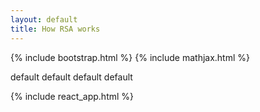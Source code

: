 ```yaml
---
layout: default
title: How RSA works
---
```

{% include bootstrap.html %}
{% include mathjax.html %}

<div id="slides" style="display: none;">

<div class="slide" markdown="1">
## Generating the keys

RSA is a public-key cryptosystem, so we must generate a private key $d$ for decryption and a public key $e$ for encryption.
To make it possible to encrypt and decrypt a message with different keys, they must share a property. The property is that $d$ is the multiplicative inverse of $e$.

$$
  de \equiv 1 \pmod n
$$

$n$ is equal to the product of two distinct large primes $p$ and $q$.

<div class="row">
<div class="col-6" markdown="1">
<button class="btn btn-outline-success my-3">Generate primes</button> \\
$p =$ <input id="p" type="text"> \\
$q =$ <input id="q" type="text"> \\
$n =$ <input id="n" type="text">
</div>

<div class="col-6" markdown="1">
```javascript
let oi = `
?*box showing the code*?
?                      ?
?                      ?
?                      ?
`
```
</div>
</div>

Before generating $e$, we must calculate $\phi(n)$. $\phi(x)$ is the totient function of $x$, which gives the number of primes less than $x$. By [Euler's theorem](https://en.wikipedia.org/wiki/Euler%27s_theorem), we know that when $x$ is a product of two primes $a$ and $b$, $\phi(x) = (a-1)(b-1)$. So,

$$
  \phi(n) = (p-1)(q-1)
$$

$e$ must be an integer such that $1 < e < \phi(n)$ and $gcd(e, \phi(n)) = 1$, i.e. $e$ is relatively prime to $\phi(n)$. The value of $e$ is usually equal to $e^{16} + 1 = 65,537$ since it's size doesn't influence a lot on security. Only the performance of encryption is affected if the bit-length of $e$ is too large.

<div class="row">
<div class="col-6" markdown="1">
<button class="btn btn-outline-success my-3">Generate $e$</button> \\
$e =$ <input id="e" type="text">
</div>

<div class="col-6" markdown="1">
```javascript
 this.isCode()
 let very_random = "this code"
 if (!very_random) {
   console.assert(false)
 }
```
</div>
</div>

The public key is the pair $(e, n)$.

Now we calculate the value of $d$. Because $d$ is the multiplicative inverse of $e$, we can calculate it using [Euclid's algorithm](https://en.wikipedia.org/wiki/Euclidean_algorithm), which sth, and choose the.

<div class="row">
<div class="col-6" markdown="1">
<button class="btn btn-outline-success my-3">Calculate $d$</button> \\
$d =$ <input id="d" type="text">
</div>

<div class="col-6" markdown="1">
```javascript
let oi = `
?*box showing the code*?
?                      ?
?                      ?
?                      ?
`
```
</div>
</div>

The private key is the pair $(d, n)$.

</div>

<div class="slide" markdown="1">
## Encryption

<button class="btn btn-info">Copy public key to clipboard</button>
<button class="btn btn-info mb-2">Copy private key to clipboard</button>

You can input a message you want to be encrypted in the box below.

<textarea class="form-control" aria-label="With textarea">Hello, World!</textarea>

The function to encrypt a message $m$, also called plaintext, into a ciphertext $m'$ is

<div class="row">
<div class="col-6" markdown="1">
$$
encrypt(m) = m^e \bmod n = m'
$$
</div>

<div class="col-6" markdown="1">
```javascript
function encrypt(plaintext, key) {
  return (toNumber(plaintext) ** key.e) % key.n
}
```

The function `toNumber` was called to convert the letters into numbers so that we can do arithmetic with it.
</div>
</div>

</div>

<div class="slide" markdown="1">
## not encry

Let's test some inline math $x$, $y$, $x_1$, $y_1$.

Now a inline math with special character: $|\psi\rangle$, $x'$, $x^\*$.

Test a display math:
$$
   |\psi_1\rangle = a|0\rangle + b|1\rangle
$$
Is it O.K.?

Test a display math with equation number:
\begin{equation}
   |\psi_1\rangle = a|0\rangle + b|1\rangle
\end{equation}
Is it O.K.?

</div>
</div>

<div id="root">

default default default default

</div>

{% include react_app.html %}
